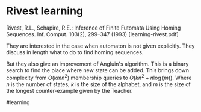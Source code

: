 # Rivest learning

Rivest, R.L., Schapire, R.E.: Inference of Finite Futomata Using Homing
Sequences. Inf. Comput. 103(2), 299–347 (1993) 
[learning-rivest.pdf]

They are interested in the case when automaton is not given explicitly. 
They discuss in length what to do to find homing sequences.

But they also give an improvement of Angluin's algorithm. 
This is a binary search to find the place where new state can be added.
This brings down complexity from $O(kmn^2)$ membership queries to
$O(kn^2 +n\log(m))$. 
Where $n$ is the number of states, $k$ is the size of the alphabet, and $m$
is the size of the longest counter-example given by the Teacher. 


#learning